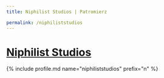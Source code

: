 ```yaml
---
title: Niphilist Studios | Patromierz

permalink: /niphiliststudios
---
```


# [Niphilist Studios](https://patronite.pl/niphiliststudios)

{% include profile.md name="niphiliststudios" prefix="n" %}
